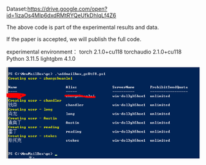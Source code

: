 Dataset:https://drive.google.com/open?id=1izaOs4Mlp6dxdRMtRYQeUfkDhlqLf4Z6


The above code is part of the experimental results and data.



If the paper is accepted, we will publish the full code.





experimental environment：
torch                         2.1.0+cu118
torchaudio                    2.1.0+cu118
Python 3.11.5 
lightgbm                      4.1.0

![image](https://github.com/lexsaints/powershell/blob/master/IMG/ps2.png)
